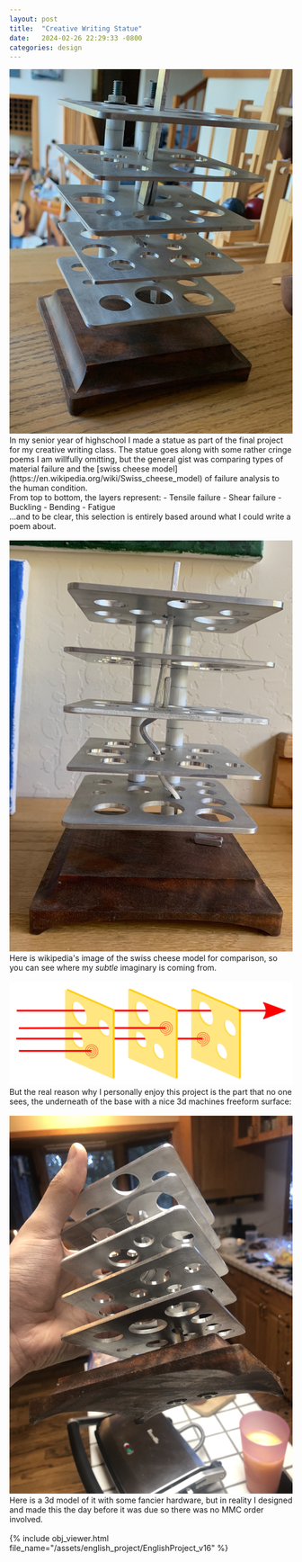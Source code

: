 ```yaml
---
layout: post
title:  "Creative Writing Statue"
date:   2024-02-26 22:29:33 -0800
categories: design
---
```

<img src="/assets/english_project/ep_2.jpg" width = 600 class="rounded-image">
<br>
In my senior year of highschool I made a statue as part of the final project for my creative writing class. The statue goes along with some rather cringe poems I am willfully omitting, but the general gist was comparing types of material failure and the [swiss cheese model](https://en.wikipedia.org/wiki/Swiss_cheese_model) of failure analysis to the human condition.
<br>
From top to bottom, the layers represent:
- Tensile failure
- Shear failure
- Buckling
- Bending
- Fatigue
<br>
...and to be clear, this selection is entirely based around what I could write a poem about.
<br>
<br>
<img src="/assets/english_project/ep_1.jpg" width = 600 class="rounded-image">
<br>
Here is wikipedia's image of the swiss cheese model for comparison, so you can see where my <i>subtle</i> imaginary is coming from.
<br>
<br>
<img src="/assets/english_project/ep_5.png" width = 600 class="rounded-image">
<br>
But the real reason why I personally enjoy this project is the part that no one sees, the underneath of the base with a nice 3d machines freeform surface:
<br>
<br>
<img src="/assets/english_project/ep_4.jpg" width = 600 class="rounded-image">
<br>
Here is a 3d model of it with some fancier hardware, but in reality I designed and made this the day before it was due so there was no MMC order involved.
<br>
<br>
{% include obj_viewer.html file_name="/assets/english_project/EnglishProject_v16" %}